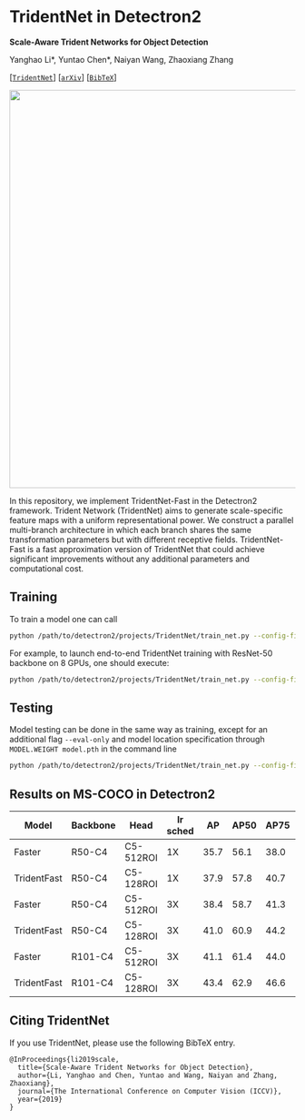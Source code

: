 
# TridentNet in Detectron2
**Scale-Aware Trident Networks for Object Detection**

Yanghao Li\*, Yuntao Chen\*, Naiyan Wang, Zhaoxiang Zhang

[[`TridentNet`](https://github.com/TuSimple/simpledet/tree/master/models/tridentnet)] [[`arXiv`](https://arxiv.org/abs/1802.00434)] [[`BibTeX`](#CitingTridentNet)]

<div align="center">
  <img src="https://drive.google.com/uc?export=view&id=10THEPdIPmf3ooMyNzrfZbpWihEBvixwt" width="700px" />
</div>

In this repository, we implement TridentNet-Fast in the Detectron2 framework. Trident Network (TridentNet) aims to generate scale-specific feature maps with a uniform representational power. We construct a parallel multi-branch architecture in which each branch shares the same transformation parameters but with different receptive fields. TridentNet-Fast is a fast approximation version of TridentNet that could achieve significant improvements without any additional parameters and computational cost.

## Training

To train a model one can call
```bash
python /path/to/detectron2/projects/TridentNet/train_net.py --config-file <config.yaml>
```

For example, to launch end-to-end TridentNet training with ResNet-50 backbone on 8 GPUs,
one should execute:
```bash
python /path/to/detectron2/projects/TridentNet/train_net.py --config-file /path/to/detectron2/projects/TridentNet/configs/tridentnet_fast_R_50_C4_1x.yaml --num_gpus 8
```

## Testing

Model testing can be done in the same way as training, except for an additional flag `--eval-only` and
model location specification through `MODEL.WEIGHT model.pth` in the command line
```bash
python /path/to/detectron2/projects/TridentNet/train_net.py --config-file /path/to/detectron2/projects/TridentNet/configs/tridentnet_fast_R_50_C4_1x.yaml --eval-only MODEL.WEIGHT model.pth
```

## Results on MS-COCO in Detectron2

|Model|Backbone|Head|lr sched|AP|AP50|AP75|APs|APm|APl|
|-----|--------|----|--------------|--|----|----|---|---|---|
|Faster|R50-C4|C5-512ROI|1X|35.7|56.1|38.0|19.2|40.9|48.7|
|TridentFast|R50-C4|C5-128ROI|1X|37.9|57.8|40.7|19.7|42.1|54.2|
|Faster|R50-C4|C5-512ROI|3X|38.4|58.7|41.3|20.7|42.7|53.1|
|TridentFast|R50-C4|C5-128ROI|3X|41.0|60.9|44.2|22.7|45.2|57.0|
|Faster|R101-C4|C5-512ROI|3X|41.1|61.4|44.0|22.2|45.5|55.9|
|TridentFast|R101-C4|C5-128ROI|3X|43.4|62.9|46.6|24.2|47.9|59.9|


## <a name="CitingTridentNet"></a>Citing TridentNet

If you use TridentNet, please use the following BibTeX entry.

```
@InProceedings{li2019scale,
  title={Scale-Aware Trident Networks for Object Detection},
  author={Li, Yanghao and Chen, Yuntao and Wang, Naiyan and Zhang, Zhaoxiang},
  journal={The International Conference on Computer Vision (ICCV)},
  year={2019}
}
```

